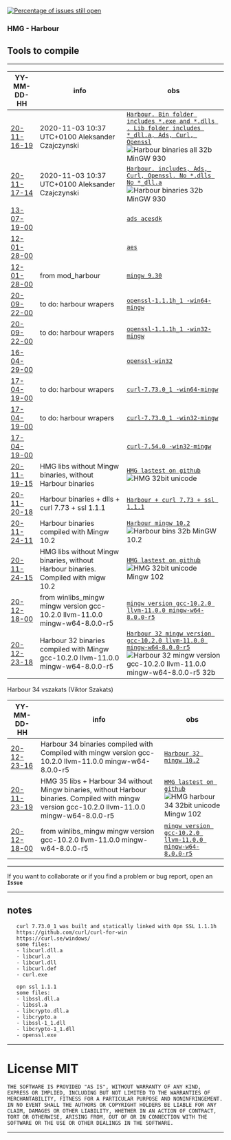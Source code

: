 [![Percentage of issues still open](http://isitmaintained.com/badge/open/asistex/hmg_tools_compilation.svg)](http://isitmaintained.com/project/asistex/hmg_tools_compilation "Percentage of issues still open")

### HMG - Harbour
## Tools to compile
---

YY-MM-DD-HH | info | obs |
--- | --- | --- |
[20-11-16-19 ](https://github.com/asistex/hmg_tools_compilation/raw/main/bin/hb32_mgw930_32b_20201116-19.zip) | 2020-11-03 10:37 UTC+0100 Aleksander Czajczynski | [`Harbour. Bin folder includes *.exe and *.dlls . Lib folder includes *_dll.a, Ads, Curl, Openssl`](https://github.com/asistex/hmg_tools_compilation/raw/main/bin/hb32_mgw930_32b_20201116-19.zip)  ![Harbour binaries all 32b MinGW 930](https://github.com/asistex/hmg_tools_compilation/workflows/Harbour%20binaries%2032b%20MinGW%20930/badge.svg) |
[20-11-17-14 ](https://github.com/asistex/hmg_tools_compilation/raw/main/bin/hb32_mgw930_32b_20201117-14.zip) | 2020-11-03 10:37 UTC+0100 Aleksander Czajczynski | [`Harbour. includes, Ads, Curl, Openssl. No *.dlls No *_dll.a`](https://github.com/asistex/hmg_tools_compilation/raw/main/bin/hb32_mgw930_32b_20201117-14.zip)  ![Harbour binaries 32b MinGW 930](https://github.com/asistex/hmg_tools_compilation/workflows/Harbour%20binaries%2032b%20MinGW%20930/badge.svg) |
[13-07-19-00 ](https://github.com/asistex/hmg_tools_compilation/raw/main/bin/acesdk.zip) |  | [`ads acesdk`](https://github.com/asistex/hmg_tools_compilation/raw/main/bin/acesdk.zip) |
[12-01-28-00 ](https://github.com/asistex/hmg_tools_compilation/raw/main/bin/aes.zip) |  | [`aes`](https://github.com/asistex/hmg_tools_compilation/raw/main/bin/aes.zip) |
[12-01-28-00 ](https://bitbucket.org/lorenzodla/mod_harbour_actions_resources/downloads/mingw32.zip) | from mod_harbour | [`mingw 9.30`](https://bitbucket.org/lorenzodla/mod_harbour_actions_resources/downloads/mingw32.zip)
[20-09-22-00 ](https://github.com/asistex/hmg_tools_compilation/raw/main/bin/openssl-1.1.1h_1-win64-mingw.zip) | to do: harbour wrapers | [`openssl-1.1.1h_1 -win64-mingw`](https://github.com/asistex/hmg_tools_compilation/raw/main/bin/openssl-1.1.1h_1-win64-mingw.zip) |
[20-09-22-00 ](https://github.com/asistex/hmg_tools_compilation/raw/main/bin/openssl-1.1.1h_1-win32-mingw.zip) | to do: harbour wrapers | [`openssl-1.1.1h_1 -win32-mingw`](https://github.com/asistex/hmg_tools_compilation/raw/main/bin/openssl-1.1.1h_1-win32-mingw.zip) |
[16-04-29-00 ](https://github.com/asistex/hmg_tools_compilation/raw/main/bin/OpenSSL-Win32.zip) |  | [`openssl-win32`](https://github.com/asistex/hmg_tools_compilation/raw/main/bin/OpenSSL-Win32.zip) |
[17-04-19-00 ](https://github.com/asistex/hmg_tools_compilation/raw/main/bin/curl-7.73.0_1-win64-mingw.zip) | to do: harbour wrapers | [`curl-7.73.0_1 -win64-mingw`](https://github.com/asistex/hmg_tools_compilation/raw/main/bin/curl-7.73.0_1-win64-mingw.zip) |
[17-04-19-00 ](https://github.com/asistex/hmg_tools_compilation/raw/main/bin/curl-7.73.0_1-win32-mingw.zip) | to do: harbour wrapers | [`curl-7.73.0_1 -win32-mingw`](https://github.com/asistex/hmg_tools_compilation/raw/main/bin/curl-7.73.0_1-win32-mingw.zip) |
[17-04-19-00 ](https://github.com/asistex/hmg_tools_compilation/raw/main/bin/curl-7.54.0-win32-mingw.zip) |  | [`curl-7.54.0 -win32-mingw`](https://github.com/asistex/hmg_tools_compilation/raw/main/bin/curl-7.54.0-win32-mingw.zip) |
[20-11-19-15 ](https://github.com/asistex/hmg_tools_compilation/raw/main/bin/hmg_on_github_uni_32b_20201119-15.zip) | HMG libs without Mingw binaries, without Harbour binaries | [`HMG lastest on github`](https://github.com/asistex/hmg_tools_compilation/raw/main/bin/hmg_on_github_uni_32b_20201119-15.zip) ![HMG 32bit unicode](https://github.com/asistex/hmg_tools_compilation/workflows/HMG%2032bit%20unicode/badge.svg) |
[20-11-20-18 ](https://github.com/asistex/hmg_tools_compilation/raw/main/bin/hb32_curl_ssl_mgw93_32b_20201120-18.zip) | Harbour binaries + dlls + curl 7.73 + ssl 1.1.1 | [`Harbour + curl 7.73 + ssl 1.1.1`](https://github.com/asistex/hmg_tools_compilation/raw/main/bin/hb32_curl_ssl_mgw93_32b_20201120-18.zip) |
[20-11-24-11 ](https://github.com/asistex/hmg_tools_compilation/raw/main/bin/hb32_mgw102_32b_20201124-11.zip) | Harbour binaries compiled with Mingw 10.2 | [`Harbour mingw 10.2`](https://github.com/asistex/hmg_tools_compilation/raw/main/bin/hb32_mgw102_32b_20201124-11.zip) ![Harbour bins 32b MinGW 10.2](https://github.com/asistex/ighoo/workflows/Harbour%20bins,dlls,curl,ssl%2032b%20MinGW%2010.2/badge.svg) |
[20-11-24-15 ](https://github.com/asistex/hmg_tools_compilation/raw/main/bin/hmg_on_github_uni_32b_mgw102_20201124-12.zip) | HMG libs without Mingw binaries, without Harbour binaries. Compiled with migw 10.2 | [`HMG lastest on github`](https://github.com/asistex/hmg_tools_compilation/raw/main/bin/hmg_on_github_uni_32b_mgw102_20201124-12.zip) ![HMG 32bit unicode Mingw 102](https://github.com/asistex/hmg_tools_compilation/workflows/HMG%2032bit%20unicode%20Mingw%20102/badge.svg) |
[20-12-18-00 ](https://github.com/brechtsanders/winlibs_mingw/releases/download/10.2.0-11.0.0-8.0.0-r5/winlibs-i686-posix-dwarf-gcc-10.2.0-llvm-11.0.0-mingw-w64-8.0.0-r5.zip) | from winlibs_mingw mingw version gcc-10.2.0 llvm-11.0.0 mingw-w64-8.0.0-r5 | [`mingw version gcc-10.2.0 llvm-11.0.0 mingw-w64-8.0.0-r5`](https://github.com/brechtsanders/winlibs_mingw/releases/download/10.2.0-11.0.0-8.0.0-r5/winlibs-i686-posix-dwarf-gcc-10.2.0-llvm-11.0.0-mingw-w64-8.0.0-r5.zip)
[20-12-23-18 ](https://github.com/asistex/hmg_tools_compilation/raw/main/bin/hb32_mgw102_32b_20201223-18.zip) | Harbour 32 binaries compiled with Mingw gcc-10.2.0 llvm-11.0.0 mingw-w64-8.0.0-r5 | [`Harbour 32 mingw version gcc-10.2.0 llvm-11.0.0 mingw-w64-8.0.0-r5`](https://github.com/asistex/hmg_tools_compilation/raw/main/bin/hb32_mgw102_32b_20201223-18.zip) ![Harbour 32 mingw version gcc-10.2.0 llvm-11.0.0 mingw-w64-8.0.0-r5 32b](https://github.com/asistex/hmg_tools_compilation/workflows/Harbour%2032%20MinGW%20102%2032b/badge.svg) |

Harbour 34 vszakats (Viktor Szakats)

YY-MM-DD-HH | info | obs |
--- | --- | --- |
[20-12-23-16 ](https://github.com/asistex/hmg_tools_compilation/raw/main/bin/hb34_mgw102_32b_20201223-16.zip) | Harbour 34 binaries compiled with Compiled with mingw version gcc-10.2.0 llvm-11.0.0 mingw-w64-8.0.0-r5 | [`Harbour 32 mingw 10.2`](https://github.com/asistex/hmg_tools_compilation/raw/main/bin/hb34_mgw102_32b_20201223-16.zip) |
[20-11-23-19 ](https://github.com/asistex/hmg_tools_compilation/raw/main/bin/hmg_on_github_hb34_uni_32b_mgw102_20201223-19.zip) | HMG 35 libs + Harbour 34 without Mingw binaries, without Harbour binaries. Compiled with mingw version gcc-10.2.0 llvm-11.0.0 mingw-w64-8.0.0-r5 | [`HMG lastest on github`](https://github.com/asistex/hmg_tools_compilation/raw/main/bin/hmg_on_github_hb34_uni_32b_mgw102_20201223-19.zip) ![HMG harbour 34 32bit unicode Mingw 102](https://github.com/asistex/hmg_tools_compilation/workflows/HMG%20harbour%2034%2032bit%20unicode%20Mingw%20102/badge.svg) |
[20-12-18-00 ](https://github.com/brechtsanders/winlibs_mingw/releases/download/10.2.0-11.0.0-8.0.0-r5/winlibs-i686-posix-dwarf-gcc-10.2.0-llvm-11.0.0-mingw-w64-8.0.0-r5.zip) | from winlibs_mingw mingw version gcc-10.2.0 llvm-11.0.0 mingw-w64-8.0.0-r5 | [`mingw version gcc-10.2.0 llvm-11.0.0 mingw-w64-8.0.0-r5`](https://github.com/brechtsanders/winlibs_mingw/releases/download/10.2.0-11.0.0-8.0.0-r5/winlibs-i686-posix-dwarf-gcc-10.2.0-llvm-11.0.0-mingw-w64-8.0.0-r5.zip)




---
If you want to collaborate or if you find a problem or bug report, open an **`Issue`**

---
## notes
```
   curl 7.73.0_1 was built and statically linked with Opn SSL 1.1.1h
   https://github.com/curl/curl-for-win
   https://curl.se/windows/
   some files:
   - libcurl.dll.a
   - libcurl.a
   - libcurl.dll
   - libcurl.def
   - curl.exe

   opn ssl 1.1.1
   some files:
   - libssl.dll.a
   - libssl.a
   - libcrypto.dll.a
   - libcrypto.a
   - libssl-1_1.dll
   - libcrypto-1_1.dll
   - openssl.exe

```

---
# License MIT


`THE SOFTWARE IS PROVIDED "AS IS", WITHOUT WARRANTY OF ANY KIND, EXPRESS OR
IMPLIED, INCLUDING BUT NOT LIMITED TO THE WARRANTIES OF MERCHANTABILITY,
FITNESS FOR A PARTICULAR PURPOSE AND NONINFRINGEMENT. IN NO EVENT SHALL THE
AUTHORS OR COPYRIGHT HOLDERS BE LIABLE FOR ANY CLAIM, DAMAGES OR OTHER
LIABILITY, WHETHER IN AN ACTION OF CONTRACT, TORT OR OTHERWISE, ARISING FROM,
OUT OF OR IN CONNECTION WITH THE SOFTWARE OR THE USE OR OTHER DEALINGS IN THE
SOFTWARE.`


---
